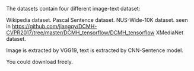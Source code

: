The datasets contain four different image-text dataset:

  Wikipedia dataset.
  Pascal Sentence dataset.
  NUS-Wide-10K dataset. seen in https://github.com/jiangqy/DCMH-CVPR2017/tree/master/DCMH_tensorflow/DCMH_tensorflow
  XMediaNet dataset.

Image is extracted by VGG19, text is extracted by CNN-Sentence model.

You could download freely.
